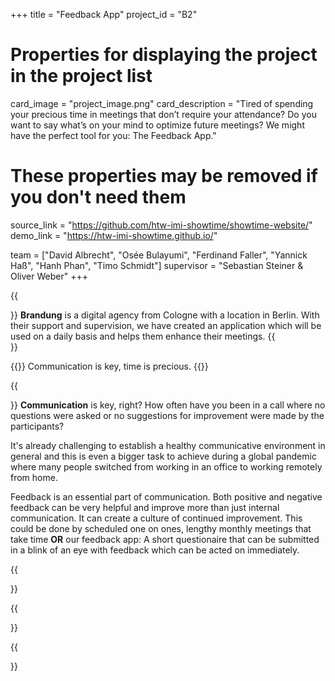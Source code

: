 +++
title = "Feedback App"
project_id = "B2"

# Properties for displaying the project in the project list
card_image = "project_image.png"
card_description = "Tired of spending your precious time in meetings that don’t require your attendance? Do you want to say what’s on your mind to optimize future meetings? We might have the perfect tool for you: The Feedback App."

# These properties may be removed if you don't need them
source_link = "https://github.com/htw-imi-showtime/showtime-website/"
demo_link = "https://htw-imi-showtime.github.io/"

team = ["David Albrecht", "Osée Bulayumi", "Ferdinand Faller", "Yannick Haß", "Hanh Phan", "Timo Schmidt"]
supervisor = "Sebastian Steiner & Oliver Weber"
+++

{{<section title="Brandung">}}
**Brandung** is a digital agency from Cologne with a location in Berlin. With their support and supervision, we have created an application which will be used on a daily basis and helps them enhance their meetings.
{{</section>}}

{{<quote>}}
Communication is key, time is precious.
{{</quote>}}

{{<section title="Our Mission">}}
**Communication** is key, right? How often have you been in a call where no questions were asked or no suggestions for improvement were made by the participants?

It's already challenging to establish a healthy communicative environment in general and this is even a bigger task to achieve during a global pandemic where many people switched from working in an office to working remotely from home. 

Feedback is an essential part of communication. Both positive and negative feedback can be very helpful and improve more than just internal communication. It can create a culture of continued improvement. This could be done by scheduled one on ones, lengthy monthly meetings that take time **OR** our feedback app: A short questionaire that can be submitted in a blink of an eye with feedback which can be acted on immediately.

{{</section>}}

{{<section title="The Team">}}

{{</section >}}
